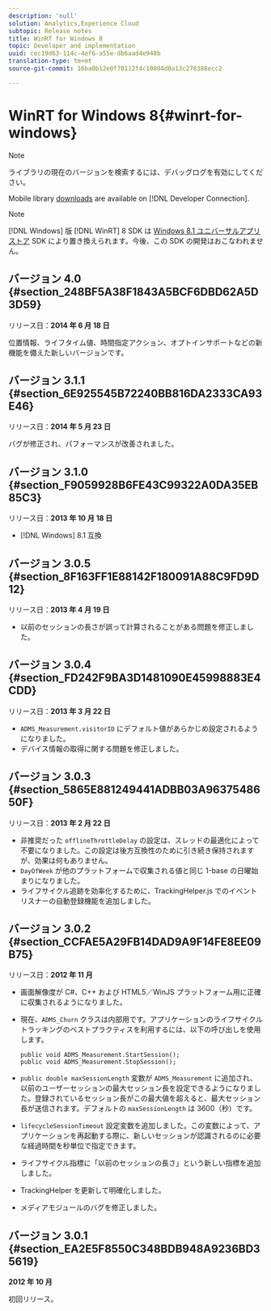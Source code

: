 ```yaml
---
description: 'null'
solution: Analytics,Experience Cloud
subtopic: Release notes
title: WinRT for Windows 8
topic: Developer and implementation
uuid: cec19d63-114c-4ef6-a55e-db6aad4e948b
translation-type: tm+mt
source-git-commit: 16ba0b12e0f70112f4c10804d0a13c278388ecc2

---
```



# WinRT for Windows 8{#winrt-for-windows}

>[!NOTE]
>
>ライブラリの現在のバージョンを検索するには、デバッグログを有効にしてください。

Mobile library [downloads](https://marketing.adobe.com/developer/get-started/mobile/c-measuring-mobile-applications) are available on [!DNL Developer Connection].

>[!NOTE]
>
>[!DNL Windows] 版 [!DNL WinRT] 8 SDK は [Windows 8.1 ユニバーサルアプリストア](../appmeasurement-release-notes/c-release-notes-winu.md) SDK により置き換えられます。今後、この SDK の開発はおこなわれません。

## バージョン 4.0 {#section_248BF5A38F1843A5BCF6DBD62A5D3D59}

リリース日：**2014 年 6 月 18 日**

位置情報、ライフタイム値、時間指定アクション、オプトインサポートなどの新機能を備えた新しいバージョンです。

## バージョン 3.1.1 {#section_6E925545B72240BB816DA2333CA93E46}

リリース日：**2014 年 5 月 23 日**

バグが修正され、パフォーマンスが改善されました。

## バージョン 3.1.0 {#section_F9059928B6FE43C99322A0DA35EB85C3}

リリース日：**2013 年 10 月 18 日**

* [!DNL Windows] 8.1 互換

## バージョン 3.0.5 {#section_8F163FF1E88142F180091A88C9FD9D12}

リリース日：**2013 年 4 月 19 日**

* 以前のセッションの長さが誤って計算されることがある問題を修正しました。

## バージョン 3.0.4 {#section_FD242F9BA3D1481090E45998883E4CDD}

リリース日：**2013 年 3 月 22 日**

* `ADMS_Measurement.visitorID` にデフォルト値があらかじめ設定されるようになりました。
* デバイス情報の取得に関する問題を修正しました。

## バージョン 3.0.3 {#section_5865E881249441ADBB03A9637548650F}

リリース日：**2013 年 2 月 22 日**

* 非推奨だった `offlineThrottleDelay` の設定は、スレッドの最適化によって不要になりました。この設定は後方互換性のために引き続き保持されますが、効果は何もありません。
* `DayOfWeek` が他のプラットフォームで収集される値と同じ 1-base の日曜始まりになりました。
* ライフサイクル追跡を効率化するために、TrackingHelper.js でのイベントリスナーの自動登録機能を追加しました。

## バージョン 3.0.2 {#section_CCFAE5A29FB14DAD9A9F14FE8EE09B75}

リリース日：**2012 年 11 月**

* 画面解像度が C#、C++ および HTML5／WinJS プラットフォーム用に正確に収集されるようになりました。
* 現在、`ADMS_Churn` クラスは内部用です。アプリケーションのライフサイクルトラッキングのベストプラクティスを利用するには、以下の呼び出しを使用します。

   ```
   public void ADMS_Measurement.StartSession(); 
   public void ADMS_Measurement.StopSession();
   ```

* `public double maxSessionLength` 変数が `ADMS_Measurement` に追加され、以前のユーザーセッションの最大セッション長を設定できるようになりました。登録されているセッション長がこの最大値を超えると、最大セッション長が送信されます。デフォルトの `maxSessionLength` は 3600（秒）です。
* `lifecycleSessionTimeout` 設定変数を追加しました。この変数によって、アプリケーションを再起動する際に、新しいセッションが認識されるのに必要な経過時間を秒単位で指定できます。
* ライフサイクル指標に「以前のセッションの長さ」という新しい指標を追加しました。
* TrackingHelper を更新して明確化しました。
* メディアモジュールのバグを修正しました。

## バージョン 3.0.1 {#section_EA2E5F8550C348BDB948A9236BD35619}

**2012 年 10 月**

初回リリース。
